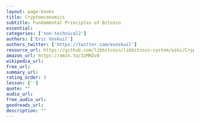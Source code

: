 ```yaml
---
layout: page-books
title: Cryptoeconomics
subtitle: Fundamental Principles of Bitcoin
essential: 
categories: ['non-technical2']
authors: ['Eric Voskuil']
authors_twitter: ['https://twitter.com/evoskuil']
resource_url: https://github.com/libbitcoin/libbitcoin-system/wiki/Cryptoeconomics
amazon_url: https://amzn.to/3zMHZv8
wikipedia_url: 
free_url: 
summary_url: 
rating_order: 3
lesson: ['']
quote: ""
audio_url: 
free_audio_url: 
goodreads_url: 
description: ""
---
```

